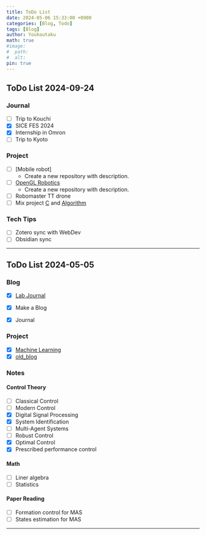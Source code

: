 ```yaml
---
title: ToDo List
date: 2024-05-06 15:33:00 +0900
categories: [Blog, Todo]
tags: [Blog]
author: Youkoutaku
math: true
#image:
#  path:
#  alt:
pin: true
---
```


## ToDo List 2024-09-24

### Journal

- [ ] Trip to Kouchi
- [x] SICE FES 2024
- [x] Internship in Omron
- [ ] Trip to Kyoto

### Project
- [ ] [Mobile robot] 
  - Create a new repository with description.
- [ ] [OpenGL Robotics](https://github.com/youkoutaku/my-learning)
  - Create a new repository with description.
- [ ] Robomaster TT drone
- [ ] Mix project [C](https://github.com/youkoutaku/C-prg) and [Algorithm](https://github.com/youkoutaku/C-Algorithm-and-Data)

### Tech Tips
- [ ] Zotero sync with WebDev
- [ ] Obsidian sync

---

## ToDo List 2024-05-05

### Blog

- [x] [Lab Journal](https://youkoutaku.notion.site/Lab-Journal-cde43795142d448ab96cb0233225cf6b?pvs=4)
- [x] Make a Blog
- [x] Journal


### Project

- [x] [Machine Learning](https://github.com/youkoutaku/Machine-Learning)
- [x] [old_blog](https://github.com/youkoutaku/youkoutaku_ole_blog)

### Notes

#### Control Theory

- [ ] Classical Control
- [ ] Modern Control
- [x] Digital Signal Processing
- [x] System Identification
- [ ] Multi-Agent Systems
- [ ] Robust Control
- [x] Optimal Control
- [x] Prescribed performance control

#### Math

- [ ] Liner algebra
- [ ] Statistics

#### Paper Reading

- [ ] Formation control for MAS
- [ ] States estimation for MAS

---